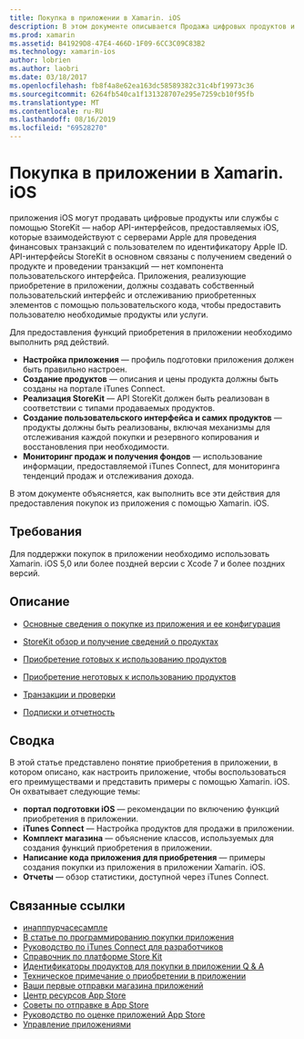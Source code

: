 ```yaml
---
title: Покупка в приложении в Xamarin. iOS
description: В этом документе описывается Продажа цифровых продуктов и служб с помощью API-интерфейсов StoreKit. Он содержит ссылки на руководства, которые обсуждают конфигурацию, потребляемые продукты, непотребленные продукты, транзакции, подписки и многое другое.
ms.prod: xamarin
ms.assetid: B41929D8-47E4-466D-1F09-6CC3C09C83B2
ms.technology: xamarin-ios
author: lobrien
ms.author: laobri
ms.date: 03/18/2017
ms.openlocfilehash: fb8f4a8e62ea163dc58589382c31c4bf19973c36
ms.sourcegitcommit: 6264fb540ca1f131328707e295e7259cb10f95fb
ms.translationtype: MT
ms.contentlocale: ru-RU
ms.lasthandoff: 08/16/2019
ms.locfileid: "69528270"
---
```

# <a name="in-app-purchasing-in-xamarinios"></a>Покупка в приложении в Xamarin. iOS

приложения iOS могут продавать цифровые продукты или службы с помощью StoreKit — набор API-интерфейсов, предоставляемых iOS, которые взаимодействуют с серверами Apple для проведения финансовых транзакций с пользователем по идентификатору Apple ID. API-интерфейсы StoreKit в основном связаны с получением сведений о продукте и проведении транзакций — нет компонента пользовательского интерфейса. Приложения, реализующие приобретение в приложении, должны создавать собственный пользовательский интерфейс и отслеживанию приобретенных элементов с помощью пользовательского кода, чтобы предоставить пользователю необходимые продукты или услуги.

Для предоставления функций приобретения в приложении необходимо выполнить ряд действий.

- **Настройка приложения** — профиль подготовки приложения должен быть правильно настроен.
- **Создание продуктов** — описания и цены продукта должны быть созданы на портале iTunes Connect.
- **Реализация StoreKit** — API StoreKit должен быть реализован в соответствии с типами продаваемых продуктов.
- **Создание пользовательского интерфейса и самих продуктов** — продукты должны быть реализованы, включая механизмы для отслеживания каждой покупки и резервного копирования и восстановления при необходимости.
- **Мониторинг продаж и получения фондов** — использование информации, предоставляемой iTunes Connect, для мониторинга тенденций продаж и отслеживания дохода.

В этом документе объясняется, как выполнить все эти действия для предоставления покупок из приложения с помощью Xamarin. iOS.

## <a name="requirements"></a>Требования

Для поддержки покупок в приложении необходимо использовать Xamarin. iOS 5,0 или более поздней версии с Xcode 7 и более поздних версий.

## <a name="contents"></a>Описание

* [Основные сведения о покупке из приложения и ее конфигурация](~/ios/platform/in-app-purchasing/in-app-purchase-basics-and-configuration.md)

* [StoreKit обзор и получение сведений о продуктах](~/ios/platform/in-app-purchasing/store-kit-overview-and-retreiving-product-information.md)

* [Приобретение готовых к использованию продуктов](~/ios/platform/in-app-purchasing/purchasing-consumable-products.md)

* [Приобретение неготовых к использованию продуктов](~/ios/platform/in-app-purchasing/purchasing-non-consumable-products.md)

* [Транзакции и проверки](~/ios/platform/in-app-purchasing/transactions-and-verification.md)

* [Подписки и отчетность](~/ios/platform/in-app-purchasing/subscriptions-and-reporting.md)

## <a name="summary"></a>Сводка

В этой статье представлено понятие приобретения в приложении, в котором описано, как настроить приложение, чтобы воспользоваться его преимуществами и представить примеры с помощью Xamarin. iOS. Он охватывает следующие темы:

- **портал подготовки iOS** — рекомендации по включению функций приобретения в приложении.
- **iTunes Connect** — Настройка продуктов для продажи в приложении.
- **Комплект магазина** — объяснение классов, используемых для создания функций приобретения в приложении.
- **Написание кода приложения для приобретения** — примеры создания покупки из приложения в приложении Xamarin. iOS.
- **Отчеты** — обзор статистики, доступной через iTunes Connect.


## <a name="related-links"></a>Связанные ссылки

- [инапппурчасесампле](https://docs.microsoft.com/en-us/samples/xamarin/ios-samples/storekit/)
- [В статье по программированию покупки приложения](https://developer.apple.com/library/ios/documentation/NetworkingInternet/Conceptual/StoreKitGuide/Introduction.html)
- [Руководство по iTunes Connect для разработчиков](https://developer.apple.com/library/ios/documentation/LanguagesUtilities/Conceptual/iTunesConnect_Guide/iTunesConnect_Guide.pdf)
- [Справочник по платформе Store Kit](https://developer.apple.com/library/ios/documentation/StoreKit/Reference/StoreKit_Collection/StoreKit_Collection.pdf)
- [Идентификаторы продуктов для покупки в приложении Q & A](https://developer.apple.com/library/ios/#qa/qa1329/_index.html)
- [Техническое примечание о приобретении в приложении](https://developer.apple.com/library/ios/#technotes/tn2259/_index.html)
- [Ваши первые отправки магазина приложений](https://developer.apple.com/library/ios/documentation/IDEs/Conceptual/AppDistributionGuide/Introduction/Introduction.html)
- [Центр ресурсов App Store](https://developer.apple.com/appstore/index.html)
- [Советы по отправке в App Store](https://developer.apple.com/appstore/resources/submission/tips.html)
- [Руководство по оценке приложений App Store](https://developer.apple.com/appstore/resources/approval/guidelines.html)
- [Управление приложениями](https://developer.apple.com/appstore/resources/managing/index.html)

